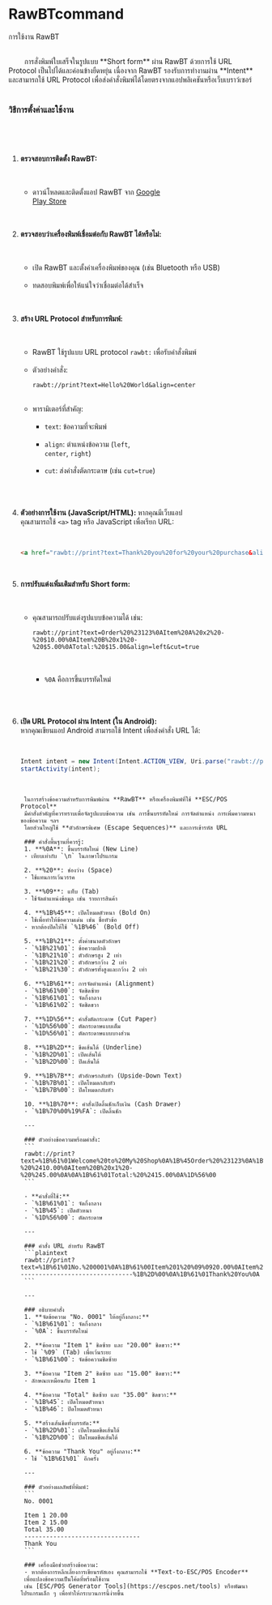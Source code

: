 # RawBTcommand
การใช้งาน RawBT
<div style="white-space: break-spaces;">
        การสั่งพิมพ์ใบเสร็จในรูปแบบ **Short form** ผ่าน RawBT ด้วยการใช้ URL Protocol เป็นไปได้และค่อนข้างยืดหยุ่น เนื่องจาก RawBT รองรับการทำงานผ่าน **Intent** และสามารถใช้ URL Protocol เพื่อส่งคำสั่งพิมพ์ได้โดยตรงจากแอปพลิเคชันหรือเว็บเบราว์เซอร์

### วิธีการตั้งค่าและใช้งาน
1. **ตรวจสอบการติดตั้ง RawBT:**
   - ดาวน์โหลดและติดตั้งแอป RawBT จาก [Google Play Store](https://play.google.com/store/apps/details?id=ru.a402d.rawbtprinter)

2. **ตรวจสอบว่าเครื่องพิมพ์เชื่อมต่อกับ RawBT ได้หรือไม่:**
   - เปิด RawBT และตั้งค่าเครื่องพิมพ์ของคุณ (เช่น Bluetooth หรือ USB)
   - ทดสอบพิมพ์เพื่อให้แน่ใจว่าเชื่อมต่อได้สำเร็จ

3. **สร้าง URL Protocol สำหรับการพิมพ์:**
   - RawBT ใช้รูปแบบ URL protocol `rawbt:` เพื่อรับคำสั่งพิมพ์
   - ตัวอย่างคำสั่ง:  
     ```
     rawbt://print?text=Hello%20World&align=center
     ```
   - พารามิเตอร์ที่สำคัญ:
     - `text`: ข้อความที่จะพิมพ์
     - `align`: ตำแหน่งข้อความ (`left`, `center`, `right`)
     - `cut`: ส่งคำสั่งตัดกระดาษ (เช่น `cut=true`)

4. **ตัวอย่างการใช้งาน (JavaScript/HTML):**
   หากคุณมีเว็บแอป คุณสามารถใช้ `<a>` tag หรือ JavaScript เพื่อเรียก URL:
   ```html
   <a href="rawbt://print?text=Thank%20you%20for%20your%20purchase&align=center&cut=true">พิมพ์ใบเสร็จ</a>
   ```

5. **การปรับแต่งเพิ่มเติมสำหรับ Short form:**
   - คุณสามารถปรับแต่งรูปแบบข้อความได้ เช่น:
     ```
     rawbt://print?text=Order%20%23123%0AItem%20A%20x2%20-%20$10.00%0AItem%20B%20x1%20-%20$5.00%0ATotal:%20$15.00&align=left&cut=true
     ```
     - `%0A` คือการขึ้นบรรทัดใหม่

6. **เปิด URL Protocol ผ่าน Intent (ใน Android):**
   หากคุณเขียนแอป Android สามารถใช้ Intent เพื่อส่งคำสั่ง URL ได้:
   ```java
   Intent intent = new Intent(Intent.ACTION_VIEW, Uri.parse("rawbt://print?text=Hello%20RawBT&align=center"));
   startActivity(intent);
   ```

        ในการสร้างข้อความสำหรับการพิมพ์ผ่าน **RawBT** หรือเครื่องพิมพ์ที่ใช้ **ESC/POS Protocol**
        มีคำสั่งสำคัญที่ควรทราบเพื่อจัดรูปแบบข้อความ เช่น การขึ้นบรรทัดใหม่ การจัดตำแหน่ง การเพิ่มความหนาของข้อความ ฯลฯ
        โดยส่วนใหญ่ใช้ **ตัวอักษรพิเศษ (Escape Sequences)** และการเข้ารหัส URL

        ### คำสั่งพื้นฐานที่ควรรู้:
        1. **%0A**: ขึ้นบรรทัดใหม่ (New Line)
        - เทียบเท่ากับ `\n` ในภาษาโปรแกรม

        2. **%20**: ช่องว่าง (Space)
        - ใช้แทนการเว้นวรรค

        3. **%09**: แท็บ (Tab)
        - ใช้จัดตำแหน่งข้อมูล เช่น รายการสินค้า

        4. **%1B%45**: เปิดโหมดตัวหนา (Bold On)
        - ใช้เพื่อทำให้ข้อความเด่น เช่น ชื่อหัวข้อ
        - หากต้องปิดให้ใช้ `%1B%46` (Bold Off)

        5. **%1B%21**: ตั้งค่าขนาดตัวอักษร
        - `%1B%21%01`: ข้อความปกติ
        - `%1B%21%10`: ตัวอักษรสูง 2 เท่า
        - `%1B%21%20`: ตัวอักษรกว้าง 2 เท่า
        - `%1B%21%30`: ตัวอักษรทั้งสูงและกว้าง 2 เท่า

        6. **%1B%61**: การจัดตำแหน่ง (Alignment)
        - `%1B%61%00`: จัดชิดซ้าย
        - `%1B%61%01`: จัดกึ่งกลาง
        - `%1B%61%02`: จัดชิดขวา

        7. **%1D%56**: คำสั่งตัดกระดาษ (Cut Paper)
        - `%1D%56%00`: ตัดกระดาษแบบเต็ม
        - `%1D%56%01`: ตัดกระดาษแบบบางส่วน

        8. **%1B%2D**: ขีดเส้นใต้ (Underline)
        - `%1B%2D%01`: เปิดเส้นใต้
        - `%1B%2D%00`: ปิดเส้นใต้

        9. **%1B%7B**: ตัวอักษรกลับหัว (Upside-Down Text)
        - `%1B%7B%01`: เปิดโหมดกลับหัว
        - `%1B%7B%00`: ปิดโหมดกลับหัว

        10. **%1B%70**: คำสั่งเปิดลิ้นชักเก็บเงิน (Cash Drawer)
        - `%1B%70%00%19%FA`: เปิดลิ้นชัก

        ---

        ### ตัวอย่างข้อความพร้อมคำสั่ง:
        ```
        rawbt://print?text=%1B%61%01Welcome%20to%20My%20Shop%0A%1B%45Order%20%23123%0A%1B%61%00%0AItem%20A%20x2%20-%20%2410.00%0AItem%20B%20x1%20-%20%245.00%0A%0A%1B%61%01Total:%20%2415.00%0A%1D%56%00
        ```

        - **คำสั่งที่ใช้:**
        - `%1B%61%01`: จัดกึ่งกลาง
        - `%1B%45`: เปิดตัวหนา
        - `%1D%56%00`: ตัดกระดาษ

        ---

        ### คำสั่ง URL สำหรับ RawBT
        ```plaintext
        rawbt://print?text=%1B%61%01No.%200001%0A%1B%61%00Item%201%20%09%0920.00%0AItem%202%20%09%0915.00%0A%1B%45Total%20%09%0935.00%1B%46%0A%1B%2D%01--------------------------------%1B%2D%00%0A%1B%61%01Thank%20You%0A
        ```

        ---

        ### อธิบายคำสั่ง
        1. **จัดข้อความ "No. 0001" ให้อยู่กึ่งกลาง:**
        - `%1B%61%01`: จัดกึ่งกลาง
        - `%0A`: ขึ้นบรรทัดใหม่

        2. **ข้อความ "Item 1" ชิดซ้าย และ "20.00" ชิดขวา:**
        - ใช้ `%09` (Tab) เพื่อเว้นระยะ
        - `%1B%61%00`: จัดข้อความชิดซ้าย

        3. **ข้อความ "Item 2" ชิดซ้าย และ "15.00" ชิดขวา:**
        - ลักษณะเหมือนกับ Item 1

        4. **ข้อความ "Total" ชิดซ้าย และ "35.00" ชิดขวา:**
        - `%1B%45`: เปิดโหมดตัวหนา
        - `%1B%46`: ปิดโหมดตัวหนา

        5. **สร้างเส้นขีดทั้งบรรทัด:**
        - `%1B%2D%01`: เปิดโหมดขีดเส้นใต้
        - `%1B%2D%00`: ปิดโหมดขีดเส้นใต้

        6. **ข้อความ "Thank You" อยู่กึ่งกลาง:**
        - ใช้ `%1B%61%01` อีกครั้ง

        ---

        ### ตัวอย่างผลลัพธ์ที่พิมพ์:
        ```
        No. 0001

        Item 1 20.00
        Item 2 15.00
        Total 35.00
        --------------------------------
        Thank You
        ```

        ### เครื่องมือช่วยสร้างข้อความ:
        - หากต้องการหลีกเลี่ยงการเขียนรหัสเอง คุณสามารถใช้ **Text-to-ESC/POS Encoder**
        เพื่อแปลงข้อความเป็นโค้ดที่พร้อมใช้งาน
        เช่น [ESC/POS Generator Tools](https://escpos.net/tools) หรือพัฒนาโปรแกรมเล็ก ๆ เพื่อทำให้กระบวนการนี้ง่ายขึ้น
    </div>
